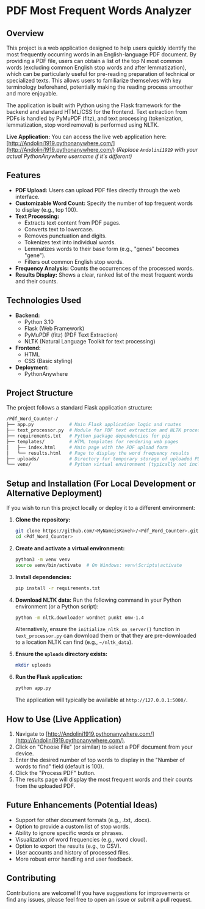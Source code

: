 # PDF Most Frequent Words Analyzer

## Overview

This project is a web application designed to help users quickly identify the most frequently occurring words in an English-language PDF document. By providing a PDF file, users can obtain a list of the top N most common words (excluding common English stop words and after lemmatization), which can be particularly useful for pre-reading preparation of technical or specialized texts. This allows users to familiarize themselves with key terminology beforehand, potentially making the reading process smoother and more enjoyable.

The application is built with Python using the Flask framework for the backend and standard HTML/CSS for the frontend. Text extraction from PDFs is handled by PyMuPDF (fitz), and text processing (tokenization, lemmatization, stop word removal) is performed using NLTK.

**Live Application:** You can access the live web application here:
[http://Andolini1919.pythonanywhere.com/](http://Andolini1919.pythonanywhere.com/)
*(Replace `Andolini1919` with your actual PythonAnywhere username if it's different)*

## Features

*   **PDF Upload:** Users can upload PDF files directly through the web interface.
*   **Customizable Word Count:** Specify the number of top frequent words to display (e.g., top 100).
*   **Text Processing:**
    *   Extracts text content from PDF pages.
    *   Converts text to lowercase.
    *   Removes punctuation and digits.
    *   Tokenizes text into individual words.
    *   Lemmatizes words to their base form (e.g., "genes" becomes "gene").
    *   Filters out common English stop words.
*   **Frequency Analysis:** Counts the occurrences of the processed words.
*   **Results Display:** Shows a clear, ranked list of the most frequent words and their counts.

## Technologies Used

*   **Backend:**
    *   Python 3.10
    *   Flask (Web Framework)
    *   PyMuPDF (fitz) (PDF Text Extraction)
    *   NLTK (Natural Language Toolkit for text processing)
*   **Frontend:**
    *   HTML
    *   CSS (Basic styling)
*   **Deployment:**
    *   PythonAnywhere

## Project Structure

The project follows a standard Flask application structure:
```bash
/Pdf_Word_Counter-/
├── app.py             # Main Flask application logic and routes
├── text_processor.py  # Module for PDF text extraction and NLTK processing
├── requirements.txt   # Python package dependencies for pip
├── templates/         # HTML templates for rendering web pages
│   ├── index.html     # Main page with the PDF upload form
│   └── results.html   # Page to display the word frequency results
├── uploads/           # Directory for temporary storage of uploaded PDF files
└── venv/              # Python virtual environment (typically not included in the Git repository)
```

## Setup and Installation (For Local Development or Alternative Deployment)

If you wish to run this project locally or deploy it to a different environment:

1.  **Clone the repository:**
    ```bash
    git clone https://github.com/<MyNameisKaveh>/<Pdf_Word_Counter>.git
    cd <Pdf_Word_Counter>
    ```

2.  **Create and activate a virtual environment:**
    ```bash
    python3 -m venv venv
    source venv/bin/activate  # On Windows: venv\Scripts\activate
    ```

3.  **Install dependencies:**
    ```bash
    pip install -r requirements.txt
    ```

4.  **Download NLTK data:**
    Run the following command in your Python environment (or a Python script):
    ```bash
    python -m nltk.downloader wordnet punkt omw-1.4
    ```
    Alternatively, ensure the `initialize_nltk_on_server()` function in `text_processor.py` can download them or that they are pre-downloaded to a location NLTK can find (e.g., `~/nltk_data`).

5.  **Ensure the `uploads` directory exists:**
    ```bash
    mkdir uploads
    ```

6.  **Run the Flask application:**
    ```bash
    python app.py
    ```
    The application will typically be available at `http://127.0.0.1:5000/`.

## How to Use (Live Application)

1.  Navigate to [http://Andolini1919.pythonanywhere.com/](http://Andolini1919.pythonanywhere.com/).
2.  Click on "Choose File" (or similar) to select a PDF document from your device.
3.  Enter the desired number of top words to display in the "Number of words to find" field (default is 100).
4.  Click the "Process PDF" button.
5.  The results page will display the most frequent words and their counts from the uploaded PDF.

## Future Enhancements (Potential Ideas)

*   Support for other document formats (e.g., .txt, .docx).
*   Option to provide a custom list of stop words.
*   Ability to ignore specific words or phrases.
*   Visualization of word frequencies (e.g., word cloud).
*   Option to export the results (e.g., to CSV).
*   User accounts and history of processed files.
*   More robust error handling and user feedback.

## Contributing

Contributions are welcome! If you have suggestions for improvements or find any issues, please feel free to open an issue or submit a pull request.
